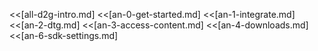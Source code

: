 <<[all-d2g-intro.md]
<<[an-0-get-started.md]
<<[an-1-integrate.md]
<<[an-2-dtg.md]
<<[an-3-access-content.md]
<<[an-4-downloads.md]
<<[an-6-sdk-settings.md]
